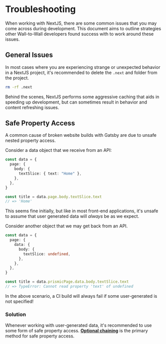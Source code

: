 # Troubleshooting

When working with NextJS, there are some common issues that you may
come across during development. This document aims to outline strategies other
Wall-to-Wall developers found success with to work around these issues.

## General Issues

In most cases where you are experiencing strange or unexpected behavior in a
NextJS project, it's recommended to delete the `.next` and folder
from the project.

```bash
rm -rf .next
```

Behind the scenes, NextJS performs some aggressive caching that aids in speeding
up development, but can sometimes result in behavior and content refreshing
issues.

## Safe Property Access

A common cause of broken website builds with Gatsby are due to unsafe nested
property access.

Consider a data object that we receive from an API:

```ts
const data = {
  page: {
    body: {
      textSlice: { text: "Home" },
    },
  },
}

const title = data.page.body.textSlice.text
// => 'Home'
```

This seems fine initially, but like in most front-end applications, it's unsafe
to assume that user generated data will _always_ be as we expect.

Consider another object that we may get back from an API.

```ts
const data = {
  page: {
    data: {
      body: {
        textSlice: undefined,
      },
    },
  },
}

const title = data.prismicPage.data.body.textSlice.text
// => TypeError: Cannot read property 'text' of undefined
```

In the above scenario, a CI build will always fail if some user-generated is not
specified!

### Solution

Whenever working with user-generated data, it's recommended to use some form of
safe property access. [**Optional chaining**][mdn-optional-chaining] is the
primary method for safe property access.

[mdn-optional-chaining]: https://developer.mozilla.org/en-US/docs/Web/JavaScript/Reference/Operators/Optional_chaining
